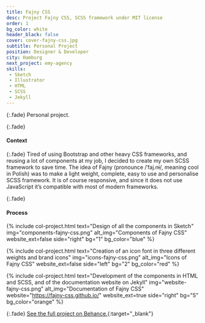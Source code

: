 ```yaml
---
title: Fajny CSS
desc: Project Fajny CSS, SCSS framework under MIT license
order: 1
bg_color: white
header_black: false
cover: cover-fajny-css.jpg
subtitle: Personal Project
position: Designer & Developer
city: Hamburg
next_project: emy-agency
skills:
 - Sketch
 - Illustrator
 - HTML
 - SCSS
 - Jekyll
---
```


{:.fade}
Personal project.

{:.fade}
#### Context

{:.fade}
Tired of using Bootstrap and other heavy CSS frameworks, and reusing a lot of components at my job, I decided to create my own SCSS framework to save time. The idea of Fajny (pronounce /ˈfaj.nɨ/, meaning cool in Polish) was to make a light weight, complete, easy to use and personalise SCSS framework. It is of course responsive, and since it does not use JavaScript it’s compatible with most of modern frameworks.

{:.fade}
#### Process

{%
    include col-project.html
    text="Design of all the components in Sketch"
    img="components-fajny-css.png"
    alt_img="Components of Fajny CSS"
    website_ext=false
    side="right"
    bg="1"
    bg_color="blue"
%}

{%
    include col-project.html
    text="Creation of an icon font in three different weights and brand icons"
    img="icons-fajny-css.png"
    alt_img="Icons of Fajny CSS"
    website_ext=false
    side="left"
    bg="2"
    bg_color="red"
%}

{%
    include col-project.html
    text="Development of the components in HTML and SCSS, and of the documentation website on Jekyll"
    img="website-fajny-css.png"
    alt_img="Documentation of Fajny CSS"
    website="https://fajny-css.github.io/"
    website_ext=true
    side="right"
    bg="5"
    bg_color="orange"
%}

{:.fade}
[See the full project on Behance.](https://www.behance.net/gallery/85876191/Fajny-CSS){:target="_blank"}